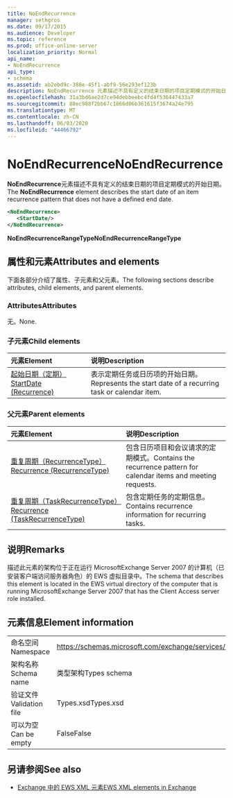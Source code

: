 ```yaml
---
title: NoEndRecurrence
manager: sethgros
ms.date: 09/17/2015
ms.audience: Developer
ms.topic: reference
ms.prod: office-online-server
localization_priority: Normal
api_name:
- NoEndRecurrence
api_type:
- schema
ms.assetid: ab2ebd9c-388e-45f1-abf9-56e293ef123b
description: NoEndRecurrence 元素描述不具有定义的结束日期的项目定期模式的开始日期。
ms.openlocfilehash: 31a3bd6ae2d7ce94debbeebc4fd4f536447433a7
ms.sourcegitcommit: 88ec988f2bb67c1866d06b361615f3674a24e795
ms.translationtype: MT
ms.contentlocale: zh-CN
ms.lasthandoff: 06/03/2020
ms.locfileid: "44466792"
---
```

# <a name="noendrecurrence"></a><span data-ttu-id="83d5e-103">NoEndRecurrence</span><span class="sxs-lookup"><span data-stu-id="83d5e-103">NoEndRecurrence</span></span>

<span data-ttu-id="83d5e-104">**NoEndRecurrence**元素描述不具有定义的结束日期的项目定期模式的开始日期。</span><span class="sxs-lookup"><span data-stu-id="83d5e-104">The **NoEndRecurrence** element describes the start date of an item recurrence pattern that does not have a defined end date.</span></span> 
  
```xml
<NoEndRecurrence>
   <StartDate/>
</NoEndRecurrence>
```

 <span data-ttu-id="83d5e-105">**NoEndRecurrenceRangeType**</span><span class="sxs-lookup"><span data-stu-id="83d5e-105">**NoEndRecurrenceRangeType**</span></span>
## <a name="attributes-and-elements"></a><span data-ttu-id="83d5e-106">属性和元素</span><span class="sxs-lookup"><span data-stu-id="83d5e-106">Attributes and elements</span></span>

<span data-ttu-id="83d5e-107">下面各部分介绍了属性、子元素和父元素。</span><span class="sxs-lookup"><span data-stu-id="83d5e-107">The following sections describe attributes, child elements, and parent elements.</span></span>
  
### <a name="attributes"></a><span data-ttu-id="83d5e-108">Attributes</span><span class="sxs-lookup"><span data-stu-id="83d5e-108">Attributes</span></span>

<span data-ttu-id="83d5e-109">无。</span><span class="sxs-lookup"><span data-stu-id="83d5e-109">None.</span></span>
  
### <a name="child-elements"></a><span data-ttu-id="83d5e-110">子元素</span><span class="sxs-lookup"><span data-stu-id="83d5e-110">Child elements</span></span>

|<span data-ttu-id="83d5e-111">**元素**</span><span class="sxs-lookup"><span data-stu-id="83d5e-111">**Element**</span></span>|<span data-ttu-id="83d5e-112">**说明**</span><span class="sxs-lookup"><span data-stu-id="83d5e-112">**Description**</span></span>|
|:-----|:-----|
|[<span data-ttu-id="83d5e-113">起始日期（定期）</span><span class="sxs-lookup"><span data-stu-id="83d5e-113">StartDate (Recurrence)</span></span>](startdate-recurrence.md) <br/> |<span data-ttu-id="83d5e-114">表示定期任务或日历项的开始日期。</span><span class="sxs-lookup"><span data-stu-id="83d5e-114">Represents the start date of a recurring task or calendar item.</span></span>  <br/> |
   
### <a name="parent-elements"></a><span data-ttu-id="83d5e-115">父元素</span><span class="sxs-lookup"><span data-stu-id="83d5e-115">Parent elements</span></span>

|<span data-ttu-id="83d5e-116">**元素**</span><span class="sxs-lookup"><span data-stu-id="83d5e-116">**Element**</span></span>|<span data-ttu-id="83d5e-117">**说明**</span><span class="sxs-lookup"><span data-stu-id="83d5e-117">**Description**</span></span>|
|:-----|:-----|
|[<span data-ttu-id="83d5e-118">重复周期（RecurrenceType）</span><span class="sxs-lookup"><span data-stu-id="83d5e-118">Recurrence (RecurrenceType)</span></span>](recurrence-recurrencetype.md) <br/> |<span data-ttu-id="83d5e-119">包含日历项目和会议请求的定期模式。</span><span class="sxs-lookup"><span data-stu-id="83d5e-119">Contains the recurrence pattern for calendar items and meeting requests.</span></span>  <br/> |
|[<span data-ttu-id="83d5e-120">重复周期（TaskRecurrenceType）</span><span class="sxs-lookup"><span data-stu-id="83d5e-120">Recurrence (TaskRecurrenceType)</span></span>](recurrence-taskrecurrencetype.md) <br/> |<span data-ttu-id="83d5e-121">包含定期任务的定期信息。</span><span class="sxs-lookup"><span data-stu-id="83d5e-121">Contains recurrence information for recurring tasks.</span></span>  <br/> |
   
## <a name="remarks"></a><span data-ttu-id="83d5e-122">说明</span><span class="sxs-lookup"><span data-stu-id="83d5e-122">Remarks</span></span>

<span data-ttu-id="83d5e-123">描述此元素的架构位于正在运行 MicrosoftExchange Server 2007 的计算机（已安装客户端访问服务器角色）的 EWS 虚拟目录中。</span><span class="sxs-lookup"><span data-stu-id="83d5e-123">The schema that describes this element is located in the EWS virtual directory of the computer that is running MicrosoftExchange Server 2007 that has the Client Access server role installed.</span></span>
  
## <a name="element-information"></a><span data-ttu-id="83d5e-124">元素信息</span><span class="sxs-lookup"><span data-stu-id="83d5e-124">Element information</span></span>

|||
|:-----|:-----|
|<span data-ttu-id="83d5e-125">命名空间</span><span class="sxs-lookup"><span data-stu-id="83d5e-125">Namespace</span></span>  <br/> |https://schemas.microsoft.com/exchange/services/2006/types  <br/> |
|<span data-ttu-id="83d5e-126">架构名称</span><span class="sxs-lookup"><span data-stu-id="83d5e-126">Schema name</span></span>  <br/> |<span data-ttu-id="83d5e-127">类型架构</span><span class="sxs-lookup"><span data-stu-id="83d5e-127">Types schema</span></span>  <br/> |
|<span data-ttu-id="83d5e-128">验证文件</span><span class="sxs-lookup"><span data-stu-id="83d5e-128">Validation file</span></span>  <br/> |<span data-ttu-id="83d5e-129">Types.xsd</span><span class="sxs-lookup"><span data-stu-id="83d5e-129">Types.xsd</span></span>  <br/> |
|<span data-ttu-id="83d5e-130">可以为空</span><span class="sxs-lookup"><span data-stu-id="83d5e-130">Can be empty</span></span>  <br/> |<span data-ttu-id="83d5e-131">False</span><span class="sxs-lookup"><span data-stu-id="83d5e-131">False</span></span>  <br/> |
   
## <a name="see-also"></a><span data-ttu-id="83d5e-132">另请参阅</span><span class="sxs-lookup"><span data-stu-id="83d5e-132">See also</span></span>



- [<span data-ttu-id="83d5e-133">Exchange 中的 EWS XML 元素</span><span class="sxs-lookup"><span data-stu-id="83d5e-133">EWS XML elements in Exchange</span></span>](ews-xml-elements-in-exchange.md)

